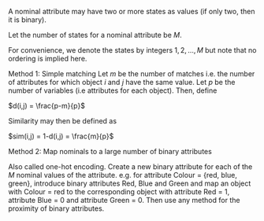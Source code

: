 
A nominal attribute may have two or more states as values (if only two, then it is binary).

Let the number of states for a nominal attribute be $M$.

For convenience, we denote the states by integers $1,2,...,M$  but note that no ordering is implied here.

Method 1: Simple matching
Let $m$ be the number of matches  i.e. the number of attributes for which object $i$ and $j$ have the same value.
Let $p$ be the number of variables (i.e attributes for each object).
Then, define

$d(i,j) = \frac{p-m}{p}$

Similarity may then be defined as

$sim(i,j) = 1-d(i,j) = \frac{m}{p}$

Method 2: Map nominals to  a large number of binary attributes

Also called one-hot encoding.
Create a new binary attribute for each of the $M$ nominal values of the attribute.
e.g. for attribute Colour = {red, blue, green}, introduce  binary attributes Red, Blue and Green  and map an object with Colour = red to the corresponding object with attribute Red = 1, attribute Blue = 0 and attribute Green = 0.
Then use any method for the proximity of binary attributes.
